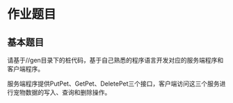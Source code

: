 # 作业题目

## 基本题目

请基于//gen目录下的桩代码，基于自己熟悉的程序语言开发对应的服务端程序和客户端程序。

服务端程序提供PutPet、GetPet、DeletePet三个接口，客户端访问这三个服务进行宠物数据的写入、查询和删除操作。
